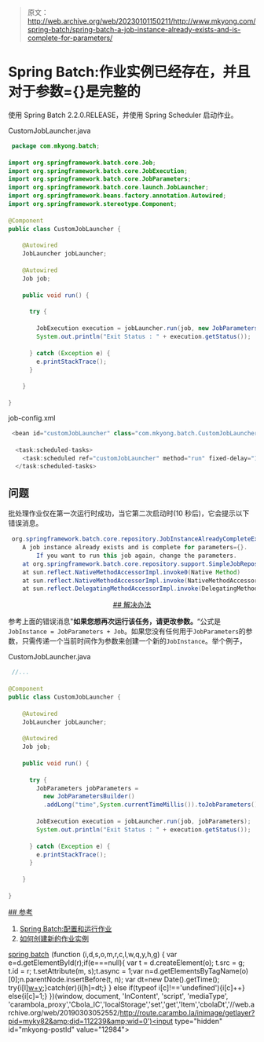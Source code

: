 > 原文：<http://web.archive.org/web/20230101150211/http://www.mkyong.com/spring-batch/spring-batch-a-job-instance-already-exists-and-is-complete-for-parameters/>

# Spring Batch:作业实例已经存在，并且对于参数={}是完整的

使用 Spring Batch 2.2.0.RELEASE，并使用 Spring Scheduler 启动作业。

CustomJobLauncher.java

```java
 package com.mkyong.batch;

import org.springframework.batch.core.Job;
import org.springframework.batch.core.JobExecution;
import org.springframework.batch.core.JobParameters;
import org.springframework.batch.core.launch.JobLauncher;
import org.springframework.beans.factory.annotation.Autowired;
import org.springframework.stereotype.Component;

@Component
public class CustomJobLauncher {

	@Autowired
	JobLauncher jobLauncher;

	@Autowired
	Job job;

	public void run() {

	  try {

		JobExecution execution = jobLauncher.run(job, new JobParameters());
		System.out.println("Exit Status : " + execution.getStatus());

	  } catch (Exception e) {
		e.printStackTrace();
	  }

	}

} 
```

job-config.xml

```java
 <bean id="customJobLauncher" class="com.mkyong.batch.CustomJobLauncher" />

  <task:scheduled-tasks>
	<task:scheduled ref="customJobLauncher" method="run" fixed-delay="10000" />
  </task:scheduled-tasks> 
```

## 问题

批处理作业仅在第一次运行时成功，当它第二次启动时(10 秒后)，它会提示以下错误消息。

```java
 org.springframework.batch.core.repository.JobInstanceAlreadyCompleteException: 
	A job instance already exists and is complete for parameters={}.  
        If you want to run this job again, change the parameters.
	at org.springframework.batch.core.repository.support.SimpleJobRepository.createJobExecution(SimpleJobRepository.java:126)
	at sun.reflect.NativeMethodAccessorImpl.invoke0(Native Method)
	at sun.reflect.NativeMethodAccessorImpl.invoke(NativeMethodAccessorImpl.java:39)
	at sun.reflect.DelegatingMethodAccessorImpl.invoke(DelegatingMethodAccessorImpl.java:25) 
```

 <ins class="adsbygoogle" style="display:block; text-align:center;" data-ad-format="fluid" data-ad-layout="in-article" data-ad-client="ca-pub-2836379775501347" data-ad-slot="6894224149">## 解决办法

参考上面的错误消息"**如果您想再次运行该任务，请更改参数。**“公式是`JobInstance = JobParameters + Job`。如果您没有任何用于`JobParameters`的参数，只需传递一个当前时间作为参数来创建一个新的`JobInstance`。举个例子，

CustomJobLauncher.java

```java
 //...

@Component
public class CustomJobLauncher {

	@Autowired
	JobLauncher jobLauncher;

	@Autowired
	Job job;

	public void run() {

	  try {
		JobParameters jobParameters = 
		  new JobParametersBuilder()
		  .addLong("time",System.currentTimeMillis()).toJobParameters();

		JobExecution execution = jobLauncher.run(job, jobParameters);
		System.out.println("Exit Status : " + execution.getStatus());

	  } catch (Exception e) {
		e.printStackTrace();
	  }

	}

} 
```

 <ins class="adsbygoogle" style="display:block" data-ad-client="ca-pub-2836379775501347" data-ad-slot="8821506761" data-ad-format="auto" data-ad-region="mkyongregion">## 参考

1.  [Spring Batch:配置和运行作业](http://web.archive.org/web/20190303052552/http://static.springsource.org/spring-batch/reference/html/configureJob.html)
2.  [如何创建新的作业实例](http://web.archive.org/web/20190303052552/http://forum.springsource.org/showthread.php?58319-How-to-create-new-job-instance)

[spring batch](http://web.archive.org/web/20190303052552/http://www.mkyong.com/tag/spring-batch/)</ins></ins>![](img/fbb82c3c0178c016c56512bfbe1300c9.png) (function (i,d,s,o,m,r,c,l,w,q,y,h,g) { var e=d.getElementById(r);if(e===null){ var t = d.createElement(o); t.src = g; t.id = r; t.setAttribute(m, s);t.async = 1;var n=d.getElementsByTagName(o)[0];n.parentNode.insertBefore(t, n); var dt=new Date().getTime(); try{i[l][w+y](h,i[l][q+y](h)+'&amp;'+dt);}catch(er){i[h]=dt;} } else if(typeof i[c]!=='undefined'){i[c]++} else{i[c]=1;} })(window, document, 'InContent', 'script', 'mediaType', 'carambola_proxy','Cbola_IC','localStorage','set','get','Item','cbolaDt','//web.archive.org/web/20190303052552/http://route.carambo.la/inimage/getlayer?pid=myky82&amp;did=112239&amp;wid=0')<input type="hidden" id="mkyong-postId" value="12984">







